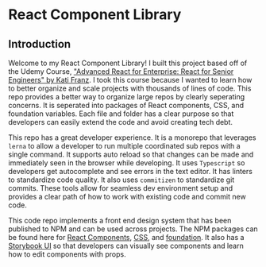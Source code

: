 # React Component Library

## Introduction

Welcome to my React Component Library! I built this project based off of the Udemy Course, ["Advanced React for Enterprise: React for Senior Engineers" by Kati Franz][react for senior engineers]. I took this course because I wanted to learn how to better organize and scale projects with thousands of lines of code. This repo provides a better way to organize large repos by clearly seperating concerns. It is seperated into packages of React components, CSS, and foundation variables. Each file and folder has a clear purpose so that developers can easily extend the code and avoid creating tech debt.

This repo has a great developer experience. It is a monorepo that leverages `lerna` to allow a developer to run multiple coordinated sub repos with a single command. It supports auto reload so that changes can be made and immediately seen in the browser while developing. It uses `Typescript` so developers get autocomplete and see errors in the text editor. It has linters to standardize code quality. It also uses `commitizen` to standardize git commits. These tools allow for seamless dev environment setup and provides a clear path of how to work with existing code and commit new code.

This code repo implements a front end design system that has been published to NPM and can be used across projects. The NPM packages can be found here for [React Components][react npm package], [CSS][scss npm package], and [foundation][foundation package]. It also has a [Storybook UI][storybook] so that developers can visually see components and learn how to edit components with props. 

[react for senior engineers]: https://www.udemy.com/course/react-for-senior-engineers/
[scss npm package]: https://www.npmjs.com/package/@pterodactylpaultest/scss
[react npm package]: https://www.npmjs.com/package/@pterodactylpaultest/react
[foundation package]: https://www.npmjs.com/package/@pterodactylpaultest/foundation
[storybook]: https://pterodactylpauldesign.netlify.app/
